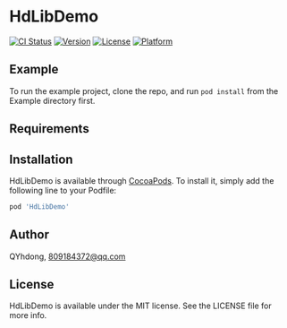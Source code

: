 # HdLibDemo

[![CI Status](https://img.shields.io/travis/QYhdong/HdLibDemo.svg?style=flat)](https://travis-ci.org/QYhdong/HdLibDemo)
[![Version](https://img.shields.io/cocoapods/v/HdLibDemo.svg?style=flat)](https://cocoapods.org/pods/HdLibDemo)
[![License](https://img.shields.io/cocoapods/l/HdLibDemo.svg?style=flat)](https://cocoapods.org/pods/HdLibDemo)
[![Platform](https://img.shields.io/cocoapods/p/HdLibDemo.svg?style=flat)](https://cocoapods.org/pods/HdLibDemo)

## Example

To run the example project, clone the repo, and run `pod install` from the Example directory first.

## Requirements

## Installation

HdLibDemo is available through [CocoaPods](https://cocoapods.org). To install
it, simply add the following line to your Podfile:

```ruby
pod 'HdLibDemo'
```

## Author

QYhdong, 809184372@qq.com

## License

HdLibDemo is available under the MIT license. See the LICENSE file for more info.
